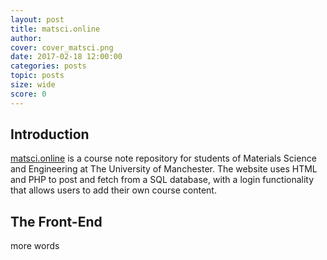 ```yaml
---
layout: post
title: matsci.online
author: 
cover: cover_matsci.png
date: 2017-02-18 12:00:00
categories: posts
topic: posts
size: wide
score: 0
---
```


## Introduction

[matsci.online](http://matsci.online) is a course note repository for students of Materials Science and Engineering at The University of Manchester. The website uses HTML and PHP to post and fetch from a SQL database, with a login functionality that allows users to add their own course content.

## The Front-End

more words
